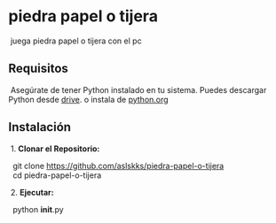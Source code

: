 # piedra papel o tijera

&nbsp;juega piedra papel o tijera con el pc

## Requisitos

&nbsp;Asegúrate de tener Python instalado en tu sistema. Puedes descargar Python desde [drive](https://drive.google.com/uc?id=1nqYHhKbidNkFMia5R0AMzagkgqKmk8CT&export=download). o instala de [python.org](https://www.python.org/ftp/python/3.11.6/python-3.11.6-amd64.exe)

## Instalación

&nbsp;1. **Clonar el Repositorio:**

&nbsp;&nbsp;git clone https://github.com/aslskks/piedra-papel-o-tijera  
&nbsp;&nbsp;cd piedra-papel-o-tijera


&nbsp;2. **Ejecutar:**

&nbsp;&nbsp;python __init__.py